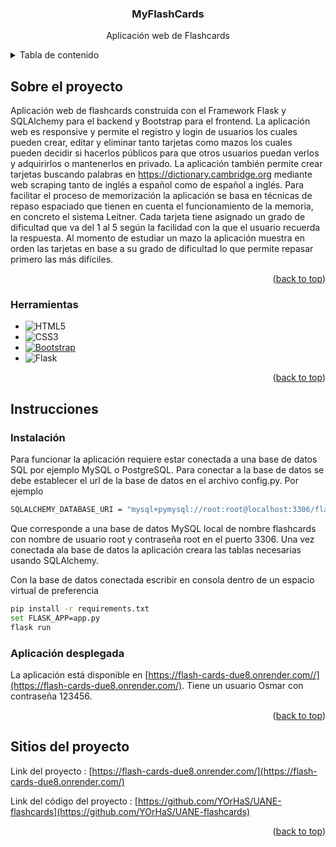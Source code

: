 <div align="center">
 

  <h3 align="center">MyFlashCards</h3>  <p align="center">
    Aplicación web de Flashcards    
  </p>

 </div>
 
 <details>
  <summary>Tabla de contenido</summary>
  <ol>
    <li>
      <a href="#sobre-el-proyecto">Sobre el proyecto</a>
      <ul>
         <li><a href="#herramientas">Herramientas</a></li>
      </ul>
    </li>
    
   <li>
      <a href="#instrucciones">Instrucciones</a>
      <ul>
        <li><a href="#instalación">Instalación</a></li>
       <li><a href="#aplicación-desplegada">Aplicación desplegada</a></li>
      </ul>
    </li>
    
   <li>
    <a href="#contacto">Contacto</a>
   </li>
    
  </ol>
</details>


## Sobre el proyecto

Aplicación web de flashcards construida con el Framework Flask y  SQLAlchemy para el backend y Bootstrap para el frontend. La aplicación web es responsive y permite el registro y login de usuarios los cuales pueden crear, editar y eliminar tanto tarjetas como mazos los cuales pueden decidir si hacerlos públicos para que otros usuarios puedan verlos y adquirirlos o mantenerlos en privado. La aplicación también permite crear tarjetas buscando palabras en https://dictionary.cambridge.org mediante web scraping tanto de inglés a español como de español a inglés. 
Para facilitar el proceso de memorización la aplicación se basa en técnicas de repaso espaciado que tienen en cuenta el funcionamiento de la memoria, en concreto el sistema Leitner. Cada tarjeta tiene asignado un grado de dificultad que va del 1 al 5 según la facilidad con la que el usuario recuerda la respuesta. Al momento de estudiar un mazo la aplicación muestra en orden las tarjetas en base a su grado de dificultad lo que permite repasar primero las más difíciles.

<p align="right">(<a href="#readme">back to top</a>)</p>


### Herramientas


* ![HTML5](https://img.shields.io/badge/html5-%23E34F26.svg?style=for-the-badge&logo=html5&logoColor=white)
* ![CSS3](https://img.shields.io/badge/css3-%231572B6.svg?style=for-the-badge&logo=css3&logoColor=white)
* [![Bootstrap][Bootstrap.com]][Bootstrap-url]
* ![Flask](https://img.shields.io/badge/flask-%23000.svg?style=for-the-badge&logo=flask&logoColor=white)

<p align="right">(<a href="#readme">back to top</a>)</p>

## Instrucciones





### Instalación
Para funcionar la aplicación requiere estar conectada a una base de datos SQL por ejemplo MySQL o PostgreSQL. Para conectar a la base de datos se debe establecer el url de la base de datos en el archivo config.py. Por ejemplo


   ```sh
   SQLALCHEMY_DATABASE_URI = "mysql+pymysql://root:root@localhost:3306/flashcards"
   ```
Que corresponde a una base de datos MySQL local de nombre flashcards con nombre de usuario root y contraseña root en el puerto 3306. Una vez conectada ala base de datos la aplicación creara las tablas necesarias usando SQLAlchemy.

Con la base de datos conectada escribir en consola dentro de un espacio virtual de preferencia

   ```sh
   pip install -r requirements.txt
   set FLASK_APP=app.py
   flask run
   ```
   
### Aplicación desplegada

La aplicación está disponible en  [https://flash-cards-due8.onrender.com//](https://flash-cards-due8.onrender.com/). Tiene un usuario Osmar con contraseña 123456.

<p align="right">(<a href="#readme">back to top</a>)</p>



## Sitios del proyecto



Link del proyecto : [https://flash-cards-due8.onrender.com/](https://flash-cards-due8.onrender.com/)

Link del código del proyecto : [https://github.com/YOrHaS/UANE-flashcards](https://github.com/YOrHaS/UANE-flashcards)

<p align="right">(<a href="#readme">back to top</a>)</p>


[Bootstrap.com]: https://img.shields.io/badge/Bootstrap-563D7C?style=for-the-badge&logo=bootstrap&logoColor=white
[Bootstrap-url]: https://getbootstrap.com

